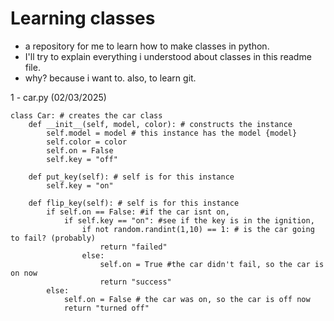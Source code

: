 # Learning classes
* a repository for me to learn how to make classes in python.
* I'll try to explain everything i understood about classes in this readme file.
* why? because i want to. also, to learn git.

1 - car.py (02/03/2025)
```
class Car: # creates the car class
    def __init__(self, model, color): # constructs the instance
        self.model = model # this instance has the model {model}
        self.color = color
        self.on = False
        self.key = "off"
        
    def put_key(self): # self is for this instance
        self.key = "on"
    
    def flip_key(self): # self is for this instance
        if self.on == False: #if the car isnt on, 
            if self.key == "on": #see if the key is in the ignition,
                if not random.randint(1,10) == 1: # is the car going to fail? (probably)
                    return "failed"
                else:
                    self.on = True #the car didn't fail, so the car is on now
                    return "success"
        else:
            self.on = False # the car was on, so the car is off now
            return "turned off"
```
